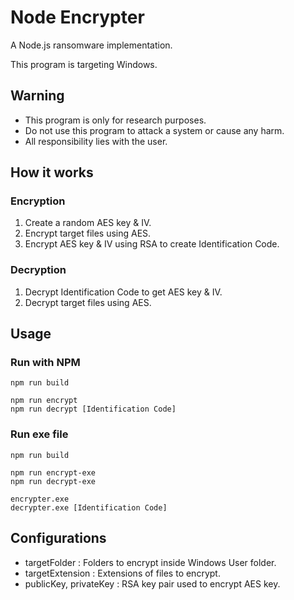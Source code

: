 # Node Encrypter

A Node.js ransomware implementation.

This program is targeting Windows.


## Warning

* This program is only for research purposes.
* Do not use this program to attack a system or cause any harm.
* All responsibility lies with the user.


## How it works

### Encryption

1. Create a random AES key & IV.
2. Encrypt target files using AES.
3. Encrypt AES key & IV using RSA to create Identification Code.

### Decryption

1. Decrypt Identification Code to get AES key & IV.
2. Decrypt target files using AES.


## Usage

### Run with NPM

```
npm run build

npm run encrypt
npm run decrypt [Identification Code]
```

### Run exe file

```
npm run build

npm run encrypt-exe
npm run decrypt-exe

encrypter.exe
decrypter.exe [Identification Code]
```


## Configurations

* targetFolder : Folders to encrypt inside Windows User folder.
* targetExtension : Extensions of files to encrypt.
* publicKey, privateKey : RSA key pair used to encrypt AES key.
